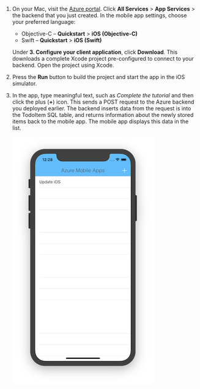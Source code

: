 1. On your Mac, visit the [Azure portal]. Click **All Services** > **App Services** > the backend that you just created. In the mobile app settings, choose your preferred language:

    - Objective-C &ndash; **Quickstart** > **iOS (Objective-C)**
    - Swift &ndash; **Quickstart** > **iOS (Swift)**

    Under **3. Configure your client application**, click **Download**. This downloads a complete Xcode project pre-configured to connect to your backend. Open the project using Xcode.

1. Press the **Run** button to build the project and start the app in the iOS simulator.

1. In the app, type meaningful text, such as *Complete the tutorial* and then click the plus (**+**) icon. This sends a POST request to the Azure backend you deployed earlier. The backend inserts data from the request is into the TodoItem SQL table, and returns information about the newly stored items back to the mobile app. The mobile app displays this data in the list.

   ![Quickstart app running on iOS](./media/app-service-mobile-ios-quickstart/mobile-quickstart-startup-ios.png)

[Azure portal]: https://portal.azure.com/
